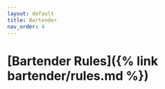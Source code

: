 ```yaml
---
layout: default
title: Bartender
nav_order: 4
---
```


# [Bartender Rules]({% link bartender/rules.md %})
